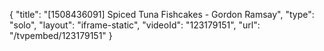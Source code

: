 {
    "title": "[1508436091] Spiced Tuna Fishcakes - Gordon Ramsay",
    "type": "solo",
    "layout": "iframe-static",
    "videoId": "123179151",
    "url": "\/tvpembed\/123179151"
}